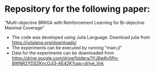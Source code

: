 # Repository for the following paper:

"Multi-objective BRKGA with Reinforcement Learning for Bi-objective Maximal Coverage"

- The code was developed using Julia Language. Download julia from https://julialang.org/downloads/
- The experiments can be executed by running "main.jl"
- Data for the experiments can be downloaded from https://drive.google.com/drive/folders/1YJ8w6y5Pn-BWNR2YDSZKncOJl3-AE42K?usp=drive_link
